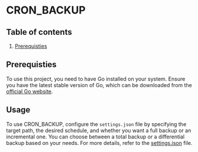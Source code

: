 # CRON_BACKUP

## Table of contents

1. [Prerequisties](#prerequisties)

## Prerequisties

To use this project, you need to have Go installed on your system. Ensure you have the latest stable version of Go, which can be downloaded from the [official Go website](https://golang.org/dl/).

## Usage

To use CRON_BACKUP, configure the `settings.json` file by specifying the target path, the desired schedule, and whether you want a full backup or an incremental one. You can choose between a total backup or a differential backup based on your needs. For more details, refer to the [settings.json](settings.json) file.
